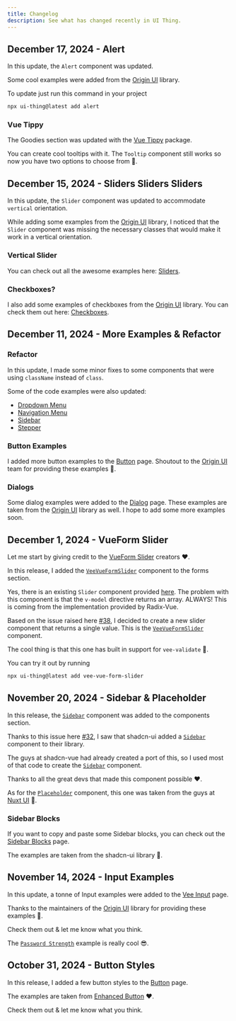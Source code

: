 ```yaml
---
title: Changelog
description: See what has changed recently in UI Thing.
---
```


## December 17, 2024 - Alert

In this update, the `Alert` component was updated.

Some cool examples were added from the [Origin UI](https://originui.com/) library.

To update just run this command in your project

```bash
npx ui-thing@latest add alert
```

### Vue Tippy

The Goodies section was updated with the [Vue Tippy](/goodies/vue-tippy) package.

You can create cool tooltips with it. The `Tooltip` component still works so now you have two options to choose from 🎉.

## December 15, 2024 - Sliders Sliders Sliders

In this update, the `Slider` component was updated to accommodate `vertical` orientation.

While adding some examples from the [Origin UI](https://originui.com/) library, I noticed that the `Slider` component was missing the necessary classes that would make it work in a vertical orientation.

### Vertical Slider

You can check out all the awesome examples here: [Sliders](/components/slider#origin-ui-examples).

### Checkboxes?

I also add some examples of checkboxes from the [Origin UI](https://originui.com/) library. You can check them out here: [Checkboxes](/forms/veecheckbox#origin-ui-examples).

## December 11, 2024 - More Examples & Refactor

### Refactor

In this update, I made some minor fixes to some components that were using `className` instead of `class`.

Some of the code examples were also updated:

- [Dropdown Menu](/components/dropdownmenu)
- [Navigation Menu](/components/navigationmenu)
- [Sidebar](/components/sidebar)
- [Stepper](/components/stepper)

### Button Examples

I added more button examples to the [Button](/components/button) page. Shoutout to the [Origin UI](https://originui.com/) team for providing these examples 🙏.

### Dialogs

Some dialog examples were added to the [Dialog](/components/dialog) page. These examples are taken from the [Origin UI](https://originui.com/) library as well. I hope to add some more examples soon.

## December 1, 2024 - VueForm Slider

Let me start by giving credit to the [VueForm Slider](https://github.com/vueform/slider) creators ❤️.

In this release, I added the [`VeeVueFormSlider`](/forms/vee-vueformslider) component to the forms section.

Yes, there is an existing `Slider` component provided [here](/components/slider). The problem with this component is that the `v-model` directive returns an array. ALWAYS! This is coming from the implementation provided by Radix-Vue.

Based on the issue raised here [#38](https://github.com/BayBreezy/ui-thing/issues/38), I decided to create a new slider component that returns a single value. This is the [`VeeVueFormSlider`](/forms/vee-vueformslider) component.

The cool thing is that this one has built in support for `vee-validate` 🙂.

You can try it out by running

```bash
npx ui-thing@latest add vee-vue-form-slider
```

## November 20, 2024 - Sidebar & Placeholder

In this release, the [`Sidebar`](/components/sidebar) component was added to the components section.

Thanks to this issue here [#32](https://github.com/BayBreezy/ui-thing/issues/32), I saw that shadcn-ui added a [`Sidebar`](/components/sidebar) component to their library.

The guys at shadcn-vue had already created a port of this, so I used most of that code to create the [`Sidebar`](/components/sidebar) component.

Thanks to all the great devs that made this component possible ❤️.

As for the [`Placeholder`](/components/placeholder) component, this one was taken from the guys at [Nuxt UI](https://ui.nuxt.com/) 🙏.

### Sidebar Blocks

If you want to copy and paste some Sidebar blocks, you can check out the [Sidebar Blocks](/blocks/sidebar) page.

The examples are taken from the shadcn-ui library 🙂.

## November 14, 2024 - Input Examples

In this update, a tonne of Input examples were added to the [Vee Input](/forms/veeinput) page.

Thanks to the maintainers of the [Origin UI](https://originui.com/) library for providing these examples 🙏.

Check them out & let me know what you think.

The [`Password Strength`](/forms/veeinput#input-with-password-strength-indicator) example is really cool 😎.

## October 31, 2024 - Button Styles

In this release, I added a few button styles to the [Button](/components/button) page.

The examples are taken from [Enhanced Button](https://enhanced-button.vercel.app/) ❤️.

Check them out & let me know what you think.
